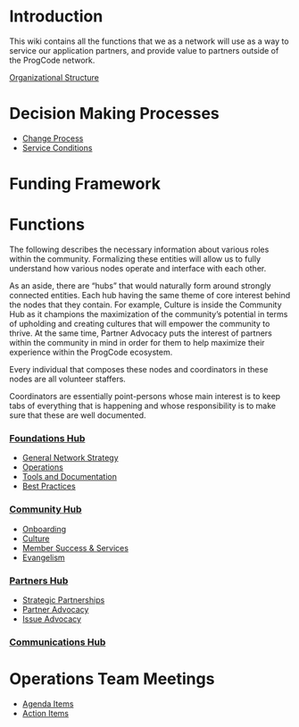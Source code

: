 # Introduction

This wiki contains all the functions that we as a network will use as a way to service our application partners, and provide value to partners outside of the ProgCode network.

[Organizational Structure](https://docs.google.com/document/d/1tZu7P1m_KxKNdq-NqWR9b93aoH4Tsc4tdDapanyiEOE/edit)

# Decision Making Processes

* [Change Process](Change-Process)
* [Service Conditions](Service-Conditions)

# Funding Framework

# Functions

The following describes the necessary information about various roles within the community. Formalizing these entities will allow us to fully understand how various nodes operate and interface with each other.

As an aside, there are “hubs” that would naturally form around strongly connected entities. Each hub having the same theme of core interest behind the nodes that they contain. For example, Culture is inside the Community Hub as it champions the maximization of the community’s potential in terms of upholding and creating cultures that will empower the community to thrive. At the same time, Partner Advocacy puts the interest of partners within the community in mind in order for them to help maximize their experience within the ProgCode ecosystem.

Every individual that composes these nodes and coordinators in these nodes are all volunteer staffers.

Coordinators are essentially point-persons whose main interest is to keep tabs of everything that is happening and whose responsibility is to make sure that these are well documented.

### [Foundations Hub](Foundations-Hub)

* [General Network Strategy](General-Network-Strategy)
* [Operations](Operations)
* [Tools and Documentation](Tools-and-Documentation)
* [Best Practices](Best-Practices)

### [Community Hub](Community-Hub)

* [Onboarding](Onboarding)
* [Culture](Culture)
* [Member Success & Services](Member-Success-Services)
* [Evangelism](Evangelism)

### [Partners Hub](Partners-Hub)

* [Strategic Partnerships](Strategic-Partnerships)
* [Partner Advocacy](Partner-Advocacy)
* [Issue Advocacy](Issue-Advocacy)

### [Communications Hub](Communications-Hub)


# Operations Team Meetings

* [Agenda Items](https://docs.google.com/document/d/14_E2SdWmlZ-qsUSqgTXkrzwF7ARt9LWzeDeL_zkoHHc/edit#)
* [Action Items](https://github.com/ProgressiveCoders/functions/labels/action-items)